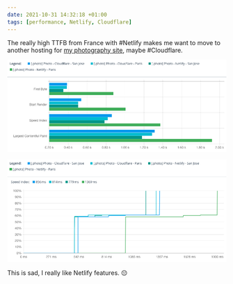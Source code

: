 ```yaml
---
date: 2021-10-31 14:32:18 +01:00
tags: [performance, Netlify, Cloudflare]
---
```


The really high TTFB from France with #Netlify makes me want to move to another hosting for [my photography site](https://nicolas-hoizey.photo), maybe #Cloudflare.

![Dareboost graph showing the high TTFB on Netlify from France impacts the whole WebPerf](netlify-vs-cloudflare-ttfb-france-usa.png)

![Dareboost graph showing the impact on Speed Index of the high TTFB on Netlify from France](netlify-vs-cloudflare-speed-index-france-usa.png)

This is sad, I really like Netlify features. 😔

